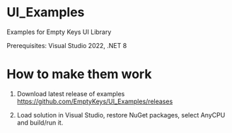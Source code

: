 UI_Examples
===========

Examples for Empty Keys UI Library

Prerequisites: Visual Studio 2022, .NET 8


How to make them work
=====================

1) Download latest release of examples https://github.com/EmptyKeys/UI_Examples/releases

2) Load solution in Visual Studio, restore NuGet packages, select AnyCPU and build/run it.
